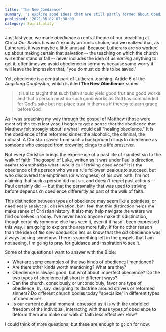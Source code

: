 ```yaml
---
title: 'The New Obedience'
summary: 'I explore some ideas that are still partly formed about Obedience'
published: '2021-06-02 07:30:00'
category: Spirituality
---
```

Just last year, we made _obedience_ a central theme of our preaching at Christ
Our Savior.  It wasn't exactly an ironic choice, but we realized that, as 
Lutherans, it was maybe a little unusual.  Because Lutherans are so worked up 
about making certain that salvation -- the teaching on which the church will
either stand or fall -- never includes the idea of us _earning_ anything to get 
it, oftentimes we avoid obedience in sermons because some worry it will leave 
the impression that, "you do must do this to be saved."

Yet, obedience is a central part of Lutheran teaching.  Article 6 of the 
_Augsburg Confession_, which is titled **The New Obedience**, states:

> It is also taught that such faith should yield good fruit and good works
> and that a person must do such good works as God has commanded for 
> God's sake but not place trust in them as if thereby to earn grace before
> God.

As I was preaching my way through the gospel of Matthew (those were most of) 
the texts last year, I began to get a sense that the obedience that Matthew 
felt strongly about is what I would call "healing obedience."  It is the 
obedience of the reformed sinner:  the alcoholic, the criminal, the outcast. 
A Christian saved from such a background clings to obedience as someone who 
escaped from drowning clings to a life preserver.

Not every Christian brings the experience of a past life of manifest sin to 
the walk of faith.  The gospel of Luke, written as it was under Paul's 
direction, seems to emphasize what I would call "striving obedience."  It is
the obedience of the person who was a rule follower, zealous to succeed, but
who discovered the emptiness (or wrongness) of his own path.  I'm not claiming 
that such a person did not sin, and doesn't regret past actions -- Paul 
certainly did! -- but that the personality that was used to striving before 
depends on obedience differently as part of the walk of faith.

This distinction between types of obedience may seem like a pointless, or
needlessly analytical, observation, but I feel that this distinction helps me
make sanse of Christian history. It also may help navigate the waters we find
ourselves in today. I've never heard anyone make this distinction, though
certainly someone else has seen it, even if it hasn't been expressed this way.
I am going to explore the area more fully, if for no other reason than the idea
of _the new obedience_ lets us know that the _old_ obedience was always lacking
somehow. There is something left in the gospels that I am not seeing. I'm going
to pray for guidance and inspiration to see it.

Some of the questions I want to answer with the Bible:
* What are some examples of the two kinds of obedience I mentioned?
* Are there other kinds worth mentioning?  What are they?
* Obedience is always good, but what about imperfect obedience?  Do the two 
  types of obedience fall short in different ways?
* Can the church, consciously or unconsciouly, favor one type of obedience,
  by, say, designing its doctrine around strivers or reformed sinners?  Do 
  different church bodies today "specialize" in different types of obedience?
* Is our current cultural moment, obsessed as it is with the unbridled freedom 
  of the individual, interacting with these types of obedience to deform them 
  and make our walk of faith less effective?  How?
  
I could think of more questions, but these are enough to go on for now.